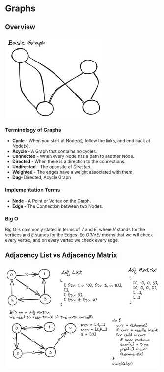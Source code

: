 # Graphs

## Overview

![graph](./images/graphs.excalidraw.png)

### Terminology of Graphs

-   **Cycle** - When you start at Node(x), follow the links, and end back at Node(x).
-   **Acycle** - A Graph that contains no cycles.
-   **Connected** - When every Node has a path to another Node.
-   **Directed** - When there is a direction to the connections.
-   **Undirected** - The opposite of _Directed_.
-   **Weighted** - The edges have a weight associated with them.
-   **Dag**- Directed, Acycle Graph

### Implementation Terms

-   **Node** - A Point or Vertex on the Graph.
-   **Edge** - The Connection between two Nodes.

### Big O

Big O is commonly stated in terms of _V_ and _E_, where _V_ stands for the vertices and _E_ stands for the Edges. So _O(V\*E)_ means that we will check every vertex, and on every vertex we check every edge.

## Adjacency List vs Adjacency Matrix

![list-matrix](./images/list-matrix.excalidraw.png)
